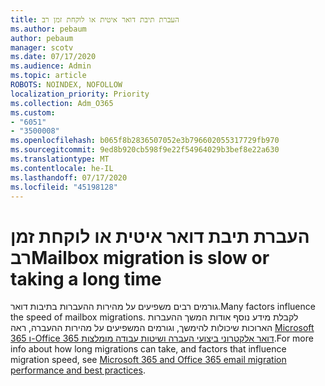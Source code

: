 ```yaml
---
title: העברת תיבת דואר איטית או לוקחת זמן רב
ms.author: pebaum
author: pebaum
manager: scotv
ms.date: 07/17/2020
ms.audience: Admin
ms.topic: article
ROBOTS: NOINDEX, NOFOLLOW
localization_priority: Priority
ms.collection: Adm_O365
ms.custom:
- "6051"
- "3500008"
ms.openlocfilehash: b065f8b2836507052e3b796602055317729fb970
ms.sourcegitcommit: 9ed8b920cb598f9e22f54964029b3bef8e22a630
ms.translationtype: MT
ms.contentlocale: he-IL
ms.lasthandoff: 07/17/2020
ms.locfileid: "45198128"
---
```

# <a name="mailbox-migration-is-slow-or-taking-a-long-time"></a><span data-ttu-id="6399f-102">העברת תיבת דואר איטית או לוקחת זמן רב</span><span class="sxs-lookup"><span data-stu-id="6399f-102">Mailbox migration is slow or taking a long time</span></span>

<span data-ttu-id="6399f-103">גורמים רבים משפיעים על מהירות ההעברות בתיבות דואר.</span><span class="sxs-lookup"><span data-stu-id="6399f-103">Many factors influence the speed of mailbox migrations.</span></span> <span data-ttu-id="6399f-104">לקבלת מידע נוסף אודות המשך ההעברות הארוכות שיכולות להימשך, וגורמים המשפיעים על מהירות ההעברה, ראה [Microsoft 365 ו-Office 365 דואר אלקטרוני ביצועי העברה ושיטות עבודה מומלצות](https://docs.microsoft.com/exchange/mailbox-migration/office-365-migration-best-practices).</span><span class="sxs-lookup"><span data-stu-id="6399f-104">For more info about how long migrations can take, and factors that influence migration speed, see [Microsoft 365 and Office 365 email migration performance and best practices](https://docs.microsoft.com/exchange/mailbox-migration/office-365-migration-best-practices).</span></span>